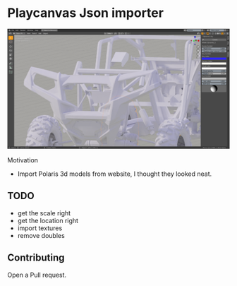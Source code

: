 Playcanvas Json importer
========================
<p align="center">
  <img sytle="min-width:100%;" height="auto" src="./screenshots/protomolecule.png">
</p>

Motivation

 * Import Polaris 3d models from website, I thought they looked neat.

TODO
----
 * get the scale right
 * get the location right
 * import textures
 * remove doubles

Contributing
------------

Open a Pull request.
